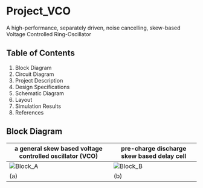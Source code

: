 # Project_VCO
A high-performance, separately driven, noise cancelling, skew-based Voltage Controlled Ring-Oscillator
## Table of Contents
1. Block Diagram
2. Circuit Diagram
3. Project Description
4. Design Specifications
5. Schematic Diagram
6. Layout
7. Simulation Results
8. References

## Block Diagram
|**a general skew based voltage controlled oscillator (VCO)**| **pre-charge discharge skew based delay cell**|
|---          |----          |
|![Block_A](https://efabless-user-uploads.s3.amazonaws.com/7a6f0d57-5158-4098-a93e-50528bc40df6/Block_a.png)|![Block_B](https://efabless-user-uploads.s3.amazonaws.com/ed8e549b-516c-4181-8948-0fbef27f19cd/Block_b.png)|
|     (a)     |      (b)     |





